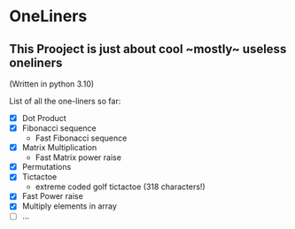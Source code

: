 # OneLiners
## This Prooject is just about cool ~mostly~ useless oneliners 

(Written in python 3.10)

List of all the one-liners so far:

*  [x] Dot Product
*  [x] Fibonacci sequence
   * Fast Fibonacci sequence
*  [x] Matrix Multiplication
    * Fast Matrix power raise
*  [x] Permutations
*  [x] Tictactoe
    * extreme coded golf tictactoe (318 characters!)
*  [x] Fast Power raise
*  [x] Multiply elements in array
*  [ ] ...
